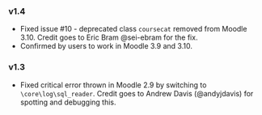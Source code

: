### v1.4 ###

* Fixed issue #10 - deprecated class `coursecat` removed from Moodle 3.10. Credit goes
  to Eric Bram @sei-ebram for the fix.
* Confirmed by users to work in Moodle 3.9 and 3.10.


### v1.3 ###

* Fixed critical error thrown in Moodle 2.9 by switching to `\core\log\sql_reader`. Credit goes to Andrew Davis (@andyjdavis) for
  spotting and debugging this.
